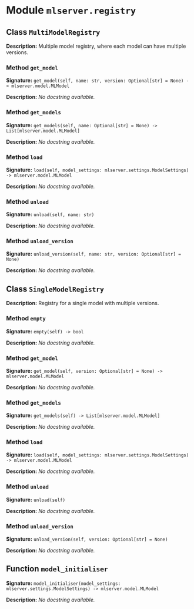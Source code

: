 # Module `mlserver.registry`


## Class `MultiModelRegistry`


**Description:**
Multiple model registry, where each model can have multiple versions.

### Method `get_model`


**Signature:** `get_model(self, name: str, version: Optional[str] = None) -> mlserver.model.MLModel`


**Description:**
*No docstring available.*

### Method `get_models`


**Signature:** `get_models(self, name: Optional[str] = None) -> List[mlserver.model.MLModel]`


**Description:**
*No docstring available.*

### Method `load`


**Signature:** `load(self, model_settings: mlserver.settings.ModelSettings) -> mlserver.model.MLModel`


**Description:**
*No docstring available.*

### Method `unload`


**Signature:** `unload(self, name: str)`


**Description:**
*No docstring available.*

### Method `unload_version`


**Signature:** `unload_version(self, name: str, version: Optional[str] = None)`


**Description:**
*No docstring available.*

## Class `SingleModelRegistry`


**Description:**
Registry for a single model with multiple versions.

### Method `empty`


**Signature:** `empty(self) -> bool`


**Description:**
*No docstring available.*

### Method `get_model`


**Signature:** `get_model(self, version: Optional[str] = None) -> mlserver.model.MLModel`


**Description:**
*No docstring available.*

### Method `get_models`


**Signature:** `get_models(self) -> List[mlserver.model.MLModel]`


**Description:**
*No docstring available.*

### Method `load`


**Signature:** `load(self, model_settings: mlserver.settings.ModelSettings) -> mlserver.model.MLModel`


**Description:**
*No docstring available.*

### Method `unload`


**Signature:** `unload(self)`


**Description:**
*No docstring available.*

### Method `unload_version`


**Signature:** `unload_version(self, version: Optional[str] = None)`


**Description:**
*No docstring available.*

## Function `model_initialiser`


**Signature:** `model_initialiser(model_settings: mlserver.settings.ModelSettings) -> mlserver.model.MLModel`


**Description:**
*No docstring available.*

